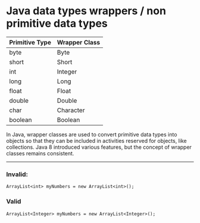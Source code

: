 # Java data types wrappers / non primitive data types


| Primitive Type | Wrapper Class |
|----------------|---------------|
| byte           | Byte          |
| short          | Short         |
| int            | Integer       |
| long           | Long          |
| float          | Float         |
| double         | Double        |
| char           | Character     |
| boolean        | Boolean       |

In Java, wrapper classes are used to convert primitive data types into objects so that they can be included in activities reserved for objects, like collections. Java 8 introduced various features, but the concept of wrapper classes remains consistent.




---
### Invalid:
```
ArrayList<int> myNumbers = new ArrayList<int>();
```

### Valid
``` 
ArrayList<Integer> myNumbers = new ArrayList<Integer>();
```